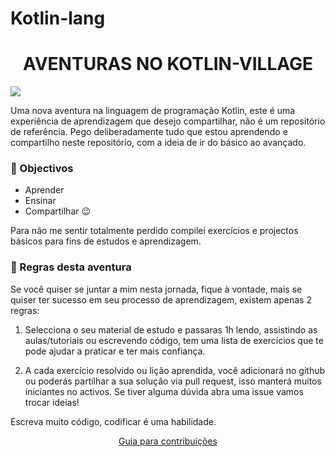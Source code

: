 # Kotlin-lang

<h1 align="center"><strong> AVENTURAS NO KOTLIN-VILLAGE </strong></h1>

<img src = "https://github.com/an-jorge/Learning-Kotlin/blob/master/Playground/4%20-%20Assets/Kotlin-logo.png">
 
Uma nova aventura na linguagem de programação Kotlin, este é uma experiência de aprendizagem que desejo compartilhar, não é um repositório de referência.
Pego deliberadamente tudo que estou aprendendo e compartilho neste repositório, com a ideia de ir do básico ao avançado.

### :dart: Objectivos
 - Aprender
 - Ensinar
 - Compartilhar :wink:
 
Para não me sentir totalmente perdido compilei exercícios e projectos básicos para fins de estudos e aprendizagem.

### :vertical_traffic_light: Regras desta aventura

Se você quiser se juntar a mim nesta jornada, fique à vontade, mais se quiser ter sucesso em seu processo de aprendizagem, existem apenas 2 regras:

1. Selecciona o seu material de estudo e passaras 1h lendo, assistindo as aulas/tutoriais ou escrevendo código, 
tem uma lista de exercícios que te pode ajudar a praticar e ter mais confiança.

2. A cada exercício resolvido ou lição aprendida, você adicionará no github ou poderás partilhar a sua solução via pull request, 
isso manterá muitos iniciantes no activos. Se tiver alguma dúvida abra uma issue vamos trocar ideias!

Escreva muito código, codificar é uma habilidade.


[<p align="center"> Guia para contribuições </p>](https://github.com/an-jorge/Learning-Kotlin/blob/master/contributions.md)



